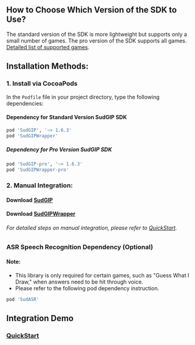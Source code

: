 ## How to Choose Which Version of the SDK to Use?

The standard version of the SDK is more lightweight but supports only a small number of games. The pro version of the SDK supports all games. [Detailed list of supported games](https://docs.sud.tech/en-US/app/Client/StartUp.html).

## Installation Methods:

### 1. Install via CocoaPods

In the `Podfile` file in your project directory, type the following dependencies:

#### Dependency for Standard Version SudGIP SDK

```ruby
pod 'SudGIP', '~> 1.6.3'
pod 'SudGIPWrapper'
```

##### Dependency for Pro Version SudGIP SDK

```ruby
pod 'SudGIP-pro', '~> 1.6.3'
pod 'SudGIPWrapper-pro'
```

### 2. Manual Integration:

#### Download [SudGIP](https://github.com/SudTechnology/sud-mgp-ios/releases)

#### Download [SudGIPWrapper](https://github.com/SudTechnology/SudMGPWrapper)

###### For detailed steps on manual integration, please refer to [QuickStart](https://github.com/SudTechnology/hello-sud-plus-ios/blob/master/project/Example/QuickStart/README.md).

### ASR Speech Recognition Dependency (Optional)

#### Note:

- This library is only required for certain games, such as "Guess What I Draw," when answers need to be hit through voice.
- Please refer to the following pod dependency instruction.

```ruby
pod 'SudASR'
```

## Integration Demo

### [QuickStart](https://github.com/SudTechnology/hello-sud-plus-ios/blob/master/project/Example/QuickStart/README.md)
